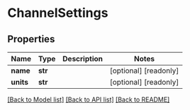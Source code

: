 # ChannelSettings

## Properties
Name | Type | Description | Notes
------------ | ------------- | ------------- | -------------
**name** | **str** |  | [optional] [readonly] 
**units** | **str** |  | [optional] [readonly] 

[[Back to Model list]](../README.md#documentation-for-models) [[Back to API list]](../README.md#documentation-for-api-endpoints) [[Back to README]](../README.md)


